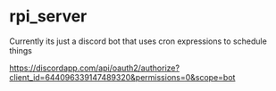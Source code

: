 # rpi_server
Currently its just a discord bot that uses cron expressions to schedule things

https://discordapp.com/api/oauth2/authorize?client_id=644096339147489320&permissions=0&scope=bot
